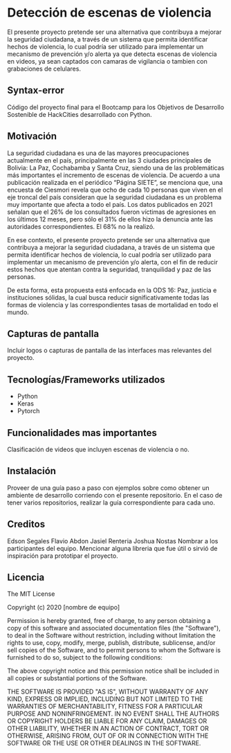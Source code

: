 # Detección de escenas de violencia
El presente proyecto pretende ser una alternativa que contribuya a mejorar la seguridad ciudadana, a través de un sistema que permita identificar hechos de violencia, lo cual podría ser utilizado para implementar un mecanismo de prevención y/o alerta ya que detecta escenas de violencia en videos, ya sean captados con camaras de vigilancia o tambien con grabaciones de celulares. 

## Syntax-error
Código del proyecto final para el Bootcamp para los Objetivos de Desarrollo Sostenible de HackCities desarrollado con Python.

## Motivación
La seguridad ciudadana es una de las mayores preocupaciones actualmente en el país, principalmente en las 3 ciudades principales de Bolivia: La Paz, Cochabamba y Santa Cruz, siendo una de las problemáticas más importantes el incremento de escenas de violencia. De acuerdo a una publicación realizada en el periódico “Página SIETE”, se menciona que, una encuesta de Ciesmori revela que ocho de cada 10 personas que viven en el eje troncal del país consideran que la seguridad ciudadana es un problema muy importante que afecta a todo el país. Los datos publicados en 2021 señalan que el 26% de los consultados fueron víctimas de agresiones en los últimos 12 meses, pero sólo el 31% de ellos hizo la denuncia ante las autoridades correspondientes. El 68% no la realizó.

En ese contexto, el presente proyecto pretende ser una alternativa que contribuya a mejorar la seguridad ciudadana, a través de un sistema que permita identificar hechos de violencia, lo cual podría ser utilizado para implementar un mecanismo de prevención y/o alerta, con el fin de reducir estos hechos que atentan contra la seguridad, tranquilidad y paz de las personas.

De esta forma, esta propuesta está enfocada en la ODS 16: Paz, justicia e instituciones sólidas, la cual busca reducir significativamente todas las formas de violencia y las correspondientes tasas de mortalidad en todo el mundo.

## Capturas de pantalla
Incluir logos o capturas de pantalla de las interfaces mas relevantes del proyecto.

## Tecnologías/Frameworks utilizados
- Python
- Keras
- Pytorch

## Funcionalidades mas importantes
Clasificación de videos que incluyen escenas de violencia o no.

## Instalación
Proveer de una guía paso a paso con ejemplos sobre como obtener un ambiente de desarrollo corriendo con el presente repositorio. 
En el caso de tener varios repositorios, realizar la guía correspondiente para cada uno.

## Creditos
Edson Segales
Flavio Abdon
Jasiel Renteria
Joshua Nostas
Nombrar a los participantes del equipo. Mencionar alguna libreria que fue útil o sirvió de inspiración para prototipar el proyecto. 

## Licencia

The MIT License

Copyright (c) 2020 [nombre de equipo]

Permission is hereby granted, free of charge, to any person obtaining a copy
of this software and associated documentation files (the "Software"), to deal
in the Software without restriction, including without limitation the rights
to use, copy, modify, merge, publish, distribute, sublicense, and/or sell
copies of the Software, and to permit persons to whom the Software is
furnished to do so, subject to the following conditions:

The above copyright notice and this permission notice shall be included in
all copies or substantial portions of the Software.

THE SOFTWARE IS PROVIDED "AS IS", WITHOUT WARRANTY OF ANY KIND, EXPRESS OR
IMPLIED, INCLUDING BUT NOT LIMITED TO THE WARRANTIES OF MERCHANTABILITY,
FITNESS FOR A PARTICULAR PURPOSE AND NONINFRINGEMENT. IN NO EVENT SHALL THE
AUTHORS OR COPYRIGHT HOLDERS BE LIABLE FOR ANY CLAIM, DAMAGES OR OTHER
LIABILITY, WHETHER IN AN ACTION OF CONTRACT, TORT OR OTHERWISE, ARISING FROM,
OUT OF OR IN CONNECTION WITH THE SOFTWARE OR THE USE OR OTHER DEALINGS IN
THE SOFTWARE.
